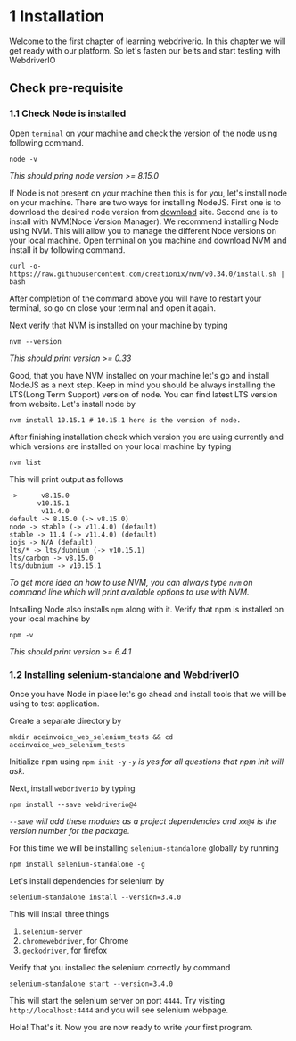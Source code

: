 

# 1 Installation

Welcome to the first chapter of learning webdriverio. In this chapter we will get ready with our
platform. So let's fasten our belts and start testing with WebdriverIO

## Check pre-requisite

### 1.1 Check Node is installed

Open `terminal` on your machine and check the version of the node using following command.

```
node -v
```

_This should pring node version >= 8.15.0_

If Node is not present on your machine then this is for you, let's install node on your machine.
There are two ways for installing NodeJS.
First one is to download the desired node version from [download](https://nodejs.org/en/download) site. 
Second one is to install with NVM(Node Version Manager). We recommend installing Node using NVM. This will
allow you to manage the different Node versions on your local machine. Open terminal on you machine and download
NVM and install it by following command.

```
curl -o- https://raw.githubusercontent.com/creationix/nvm/v0.34.0/install.sh | bash
```


After completion of the command above you will have to restart your terminal, so go on close your terminal and open it again.

Next verify that NVM is installed on your machine by typing 

```
nvm --version
```

_This should print version >= 0.33_

Good, that you have NVM installed on your machine let's go and install NodeJS as a next step. Keep in mind you should be
always installing the LTS(Long Term Support) version of node. You can find latest LTS version from website. Let's install node by

```
nvm install 10.15.1 # 10.15.1 here is the version of node.
```

After finishing installation check which version you are using currently and which versions are installed on your local machine by typing

```
nvm list
```

This will print output as follows

```
->      v8.15.0
       v10.15.1
        v11.4.0
default -> 8.15.0 (-> v8.15.0)
node -> stable (-> v11.4.0) (default)
stable -> 11.4 (-> v11.4.0) (default)
iojs -> N/A (default)
lts/* -> lts/dubnium (-> v10.15.1)
lts/carbon -> v8.15.0
lts/dubnium -> v10.15.1
```

_To get more idea on how to use NVM, you can always type `nvm` on command line which will print available options to use with NVM._

Intsalling Node also installs `npm` along with it. Verify that npm is installed on your local machine by

```
npm -v
```
_This should print version >= 6.4.1_

### 1.2 Installing selenium-standalone and WebdriverIO

Once you have Node in place let's go ahead and install tools that we will be using to test application.

Create a separate directory by

```
mkdir aceinvoice_web_selenium_tests && cd aceinvoice_web_selenium_tests
```

Initialize npm using `npm init -y`
_`-y` is yes for all questions that npm init will ask._

Next, install `webdriverio` by typing

```
npm install --save webdriverio@4
```

_`--save` will add these modules as a project dependencies and `xx@4` is the version number for the package._

For this time we will be installing `selenium-standalone` globally by running 

```
npm install selenium-standalone -g
```

Let's install dependencies for selenium by

```
selenium-standalone install --version=3.4.0
```

This will install three things 
1. `selenium-server`
2. `chromewebdriver`, for Chrome
3. `geckodriver`, for firefox

Verify that you installed the selenium correctly by command

```
selenium-standalone start --version=3.4.0
```

This will start the selenium server on port `4444`. Try visiting `http://localhost:4444` and you will see selenium webpage.

Hola! That's it. Now you are now ready to write your first program.
